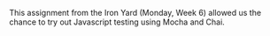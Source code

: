This assignment from the Iron Yard (Monday, Week 6) allowed us the chance to try out Javascript testing using Mocha and Chai. 